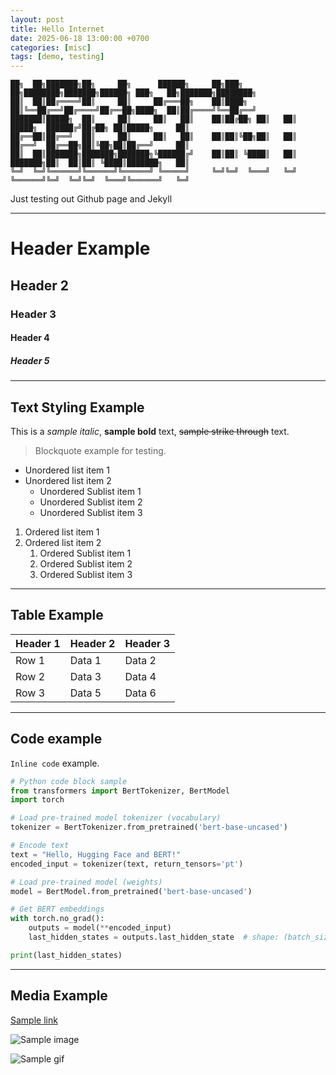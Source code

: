 ```yaml
---
layout: post
title: Hello Internet
date: 2025-06-18 13:00:00 +0700
categories: [misc]
tags: [demo, testing]
---
```


```
██╗  ██╗███████╗██╗     ██╗      ██████╗     ██╗███╗   ██╗████████╗███████╗██████╗ ███╗   ██╗███████╗████████╗
██║  ██║██╔════╝██║     ██║     ██╔═══██╗    ██║████╗  ██║╚══██╔══╝██╔════╝██╔══██╗████╗  ██║██╔════╝╚══██╔══╝
███████║█████╗  ██║     ██║     ██║   ██║    ██║██╔██╗ ██║   ██║   █████╗  ██████╔╝██╔██╗ ██║█████╗     ██║   
██╔══██║██╔══╝  ██║     ██║     ██║   ██║    ██║██║╚██╗██║   ██║   ██╔══╝  ██╔══██╗██║╚██╗██║██╔══╝     ██║   
██║  ██║███████╗███████╗███████╗╚██████╔╝    ██║██║ ╚████║   ██║   ███████╗██║  ██║██║ ╚████║███████╗   ██║   
╚═╝  ╚═╝╚══════╝╚══════╝╚══════╝ ╚═════╝     ╚═╝╚═╝  ╚═══╝   ╚═╝   ╚══════╝╚═╝  ╚═╝╚═╝  ╚═══╝╚══════╝   ╚═╝   
```

Just testing out Github page and Jekyll

---

# Header Example

## Header 2

### Header 3

#### Header 4

##### Header 5

---

## Text Styling Example

This is a *sample italic*, **sample bold** text, ~~sample strike through~~ text.

> Blockquote example for testing.

- Unordered list item 1
- Unordered list item 2
    - Unordered Sublist item 1
    - Unordered Sublist item 2
    - Unordered Sublist item 3

1. Ordered list item 1
2. Ordered list item 2
    1. Ordered Sublist item 1
    2. Ordered Sublist item 2
    3. Ordered Sublist item 3

---

## Table Example

| Header 1 | Header 2 | Header 3 |
|----------|----------|----------|
| Row 1    | Data 1   | Data 2   |
| Row 2    | Data 3   | Data 4   |
| Row 3    | Data 5   | Data 6   |

---

## Code example

`Inline code` example.

```python
# Python code block sample
from transformers import BertTokenizer, BertModel
import torch

# Load pre-trained model tokenizer (vocabulary)
tokenizer = BertTokenizer.from_pretrained('bert-base-uncased')

# Encode text
text = "Hello, Hugging Face and BERT!"
encoded_input = tokenizer(text, return_tensors='pt')

# Load pre-trained model (weights)
model = BertModel.from_pretrained('bert-base-uncased')

# Get BERT embeddings
with torch.no_grad():
    outputs = model(**encoded_input)
    last_hidden_states = outputs.last_hidden_state  # shape: (batch_size, sequence_length, hidden_size)

print(last_hidden_states)
```

---

## Media Example

[Sample link](https://example.com)

![Sample image](https://upload.wikimedia.org/wikipedia/en/f/f7/RickRoll.png)

![Sample gif](https://media1.tenor.com/m/yheo1GGu3FwAAAAd/rick-roll-rick-ashley.gif)

